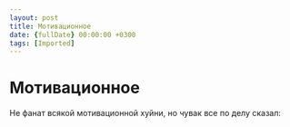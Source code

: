 ```yaml
---
layout: post
title: Мотивационное
date: {fullDate} 00:00:00 +0300
tags: [Imported]
---
```

# Мотивационное

Не фанат всякой мотивационной хуйни, но чувак все по делу сказал: